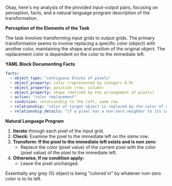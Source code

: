 Okay, here's my analysis of the provided input-output pairs, focusing on perception, facts, and a natural language program description of the transformation.

**Perception of the Elements of the Task**

The task involves transforming input grids to output grids. The primary transformation seems to involve replacing a specific color (object) with another color, maintaining the shape and position of the original object. The replacement color is dependent on the color to the immediate left.

**YAML Block Documenting Facts**


```yaml
facts:
  - object_type: "contiguous blocks of pixels"
  - object_property: color (represented by integers 0-9)
  - object_property: position (row, column)
  - object_property: shape (defined by the arrangement of pixels)
  - action: "color replacement"
  - condition: relationship to the left, same row
  - relationship: "color of target object is replaced by the color of object to the left"
  - relationship_details: "if a pixel has a non-zero neighbor to its immediate left, change it to the neighbor"
```


**Natural Language Program**

1.  **Iterate** through each pixel of the input grid.
2.  **Check:** Examine the pixel to the immediate left *on the same row*.
3. **Transform: If the pixel to the immediate left exists and is non zero:**
    *   Replace the color (pixel value) of the current pixel with the color (pixel value) of the pixel to the immediate left.
4. **Otherwise, If no condition apply:**
    * Leave the pixel unchanged.

Essentially any grey (5) object is being "colored in" by whatever non-zero color is to its left.

